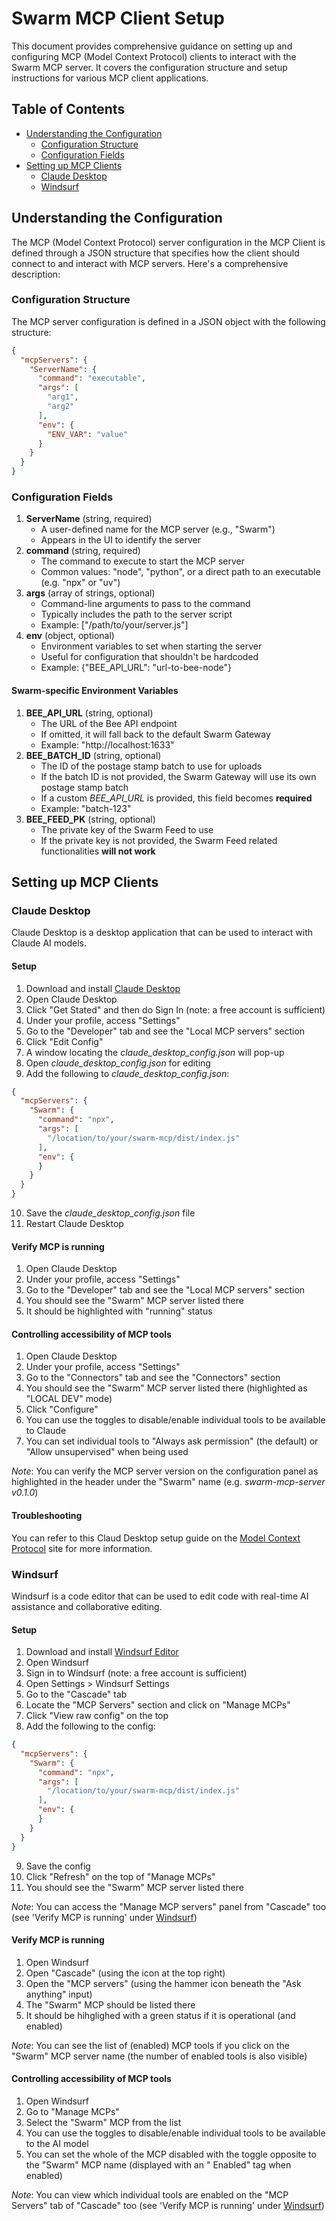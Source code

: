 # Swarm MCP Client Setup

This document provides comprehensive guidance on setting up and configuring MCP (Model Context Protocol) clients to
interact with the Swarm MCP server. It covers the configuration structure and setup instructions for various MCP client
applications.

## Table of Contents

- [Understanding the Configuration](#understanding-the-configuration)
    - [Configuration Structure](#configuration-structure)
    - [Configuration Fields](#configuration-fields)
- [Setting up MCP Clients](#setting-up-mcp-clients)
    - [Claude Desktop](#claude-desktop)
    - [Windsurf](#windsurf)

## Understanding the Configuration

The MCP (Model Context Protocol) server configuration in the MCP Client is defined through a JSON structure that
specifies how the client should connect to and interact with MCP servers. Here's a comprehensive description:

### Configuration Structure

The MCP server configuration is defined in a JSON object with the following structure:

```json
{
  "mcpServers": {
    "ServerName": {
      "command": "executable",
      "args": [
        "arg1",
        "arg2"
      ],
      "env": {
        "ENV_VAR": "value"
      }
    }
  }
}
```

### Configuration Fields

1. **ServerName** (string, required)
    - A user-defined name for the MCP server (e.g., "Swarm")
    - Appears in the UI to identify the server
2. **command** (string, required)
    - The command to execute to start the MCP server
    - Common values: "node", "python", or a direct path to an executable (e.g. "npx" or "uv")
3. **args** (array of strings, optional)
    - Command-line arguments to pass to the command
    - Typically includes the path to the server script
    - Example: ["/path/to/your/server.js"]
4. **env** (object, optional)
    - Environment variables to set when starting the server
    - Useful for configuration that shouldn't be hardcoded
    - Example: {"BEE_API_URL": "url-to-bee-node"}

#### Swarm-specific Environment Variables

1. **BEE_API_URL** (string, optional)
    - The URL of the Bee API endpoint
    - If omitted, it will fall back to the default Swarm Gateway
    - Example: "http://localhost:1633"
2. **BEE_BATCH_ID** (string, optional)
    - The ID of the postage stamp batch to use for uploads
    - If the batch ID is not provided, the Swarm Gateway will use its own postage stamp batch
    - If a custom _BEE_API_URL_ is provided, this field becomes **required**
    - Example: "batch-123"
3. **BEE_FEED_PK** (string, optional)
    - The private key of the Swarm Feed to use
    - If the private key is not provided, the Swarm Feed related functionalities **will not work**

## Setting up MCP Clients

### Claude Desktop

Claude Desktop is a desktop application that can be used to interact with Claude AI models.

#### Setup

1. Download and install [Claude Desktop](https://claude.ai/download)
2. Open Claude Desktop
3. Click "Get Stated" and then do Sign In (note: a free account is sufficient)
4. Under your profile, access "Settings"
5. Go to the "Developer" tab and see the "Local MCP servers" section
6. Click "Edit Config"
7. A window locating the _claude_desktop_config.json_ will pop-up
8. Open _claude_desktop_config.json_ for editing
9. Add the following to _claude_desktop_config.json_:

```json
{
  "mcpServers": {
    "Swarm": {
      "command": "npx",
      "args": [
        "/location/to/your/swarm-mcp/dist/index.js"
      ],
      "env": {
      }
    }
  }
}
```

10. Save the _claude_desktop_config.json_ file
11. Restart Claude Desktop

#### Verify MCP is running

1. Open Claude Desktop
2. Under your profile, access "Settings"
3. Go to the "Developer" tab and see the "Local MCP servers" section
4. You should see the "Swarm" MCP server listed there
5. It should be highlighted with "running" status

#### Controlling accessibility of MCP tools

1. Open Claude Desktop
2. Under your profile, access "Settings"
3. Go to the "Connectors" tab and see the "Connectors" section
4. You should see the "Swarm" MCP server listed there (highlighted as "LOCAL DEV" mode)
5. Click "Configure"
6. You can use the toggles to disable/enable individual tools to be available to Claude
7. You can set individual tools to "Always ask permission" (the default) or "Allow unsupervised" when being used

_Note_: You can verify the MCP server version on the configuration panel as highlighted in the header under the "Swarm"
name (e.g. _swarm-mcp-server v0.1.0_)

#### Troubleshooting

You can refer to this Claud Desktop setup guide on
the [Model Context Protocol](https://modelcontextprotocol.io/quickstart/server#testing-your-server-with-claude-for-desktop)
site for more information.

### Windsurf

Windsurf is a code editor that can be used to edit code with real-time AI assistance and collaborative editing.

#### Setup

1. Download and install [Windsurf Editor](https://windsurf.com/download)
2. Open Windsurf
3. Sign in to Windsurf (note: a free account is sufficient)
4. Open Settings > Windsurf Settings
5. Go to the "Cascade" tab
6. Locate the "MCP Servers" section and click on "Manage MCPs"
7. Click "View raw config" on the top
8. Add the following to the config:

```json
{
  "mcpServers": {
    "Swarm": {
      "command": "npx",
      "args": [
        "/location/to/your/swarm-mcp/dist/index.js"
      ],
      "env": {
      }
    }
  }
}
```

9. Save the config
10. Click "Refresh" on the top of "Manage MCPs"
11. You should see the "Swarm" MCP server listed there

_Note_: You can access the "Manage MCP servers" panel from "Cascade" too (see 'Verify MCP is running'
under [Windsurf](#windsurf))

#### Verify MCP is running

1. Open Windsurf
2. Open "Cascade" (using the icon at the top right)
3. Open the "MCP servers" (using the hammer icon beneath the "Ask anything" input)
4. The "Swarm" MCP should be listed there
5. It should be hihglighed with a green status if it is operational (and enabled)

_Note_: You can see the list of (enabled) MCP tools if you click on the "Swarm" MCP server name (the number of enabled
tools is also visible)

#### Controlling accessibility of MCP tools

1. Open Windsurf
2. Go to "Manage MCPs"
3. Select the "Swarm" MCP from the list
4. You can use the toggles to disable/enable individual tools to be available to the AI model
5. You can set the whole of the MCP disabled with the toggle opposite to the "Swarm" MCP name (displayed with an "
   Enabled" tag when enabled)

_Note_: You can view which individual tools are enabled on the "MCP Servers" tab of "Cascade" too (see 'Verify MCP is
running' under [Windsurf](#windsurf))